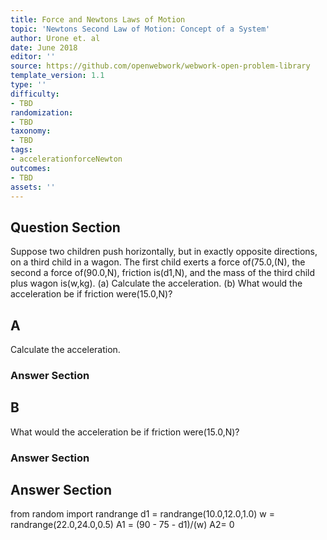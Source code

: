 ```yaml
---
title: Force and Newtons Laws of Motion
topic: 'Newtons Second Law of Motion: Concept of a System'
author: Urone et. al
date: June 2018
editor: ''
source: https://github.com/openwebwork/webwork-open-problem-library
template_version: 1.1
type: ''
difficulty:
- TBD
randomization:
- TBD
taxonomy:
- TBD
tags:
- accelerationforceNewton
outcomes:
- TBD
assets: ''
---
```


## Question Section 

Suppose two children push horizontally, but in exactly opposite directions, on a third child in a wagon. The first child exerts a force of(75.0,(N), the second a force of(90.0,N), friction is(d1,N), and the mass of the third child plus wagon is(w,kg).
(a) Calculate the acceleration. 
(b) What would the acceleration be if friction were(15.0,N)?

## A
Calculate the acceleration. 
### Answer Section
## B
What would the acceleration be if friction were(15.0,N)?
### Answer Section


## Answer Section

from random import randrange
d1 = randrange(10.0,12.0,1.0)
w = randrange(22.0,24.0,0.5)
A1 = (90 - 75 - d1)/(w)
A2= 0